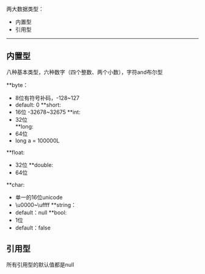 两大数据类型：
- 内置型
- 引用型
---
## 内置型

八种基本类型，六种数字（四个整数、两个小数），字符and布尔型

**byte：
- 8位有符号补码，-128~127
- default: 0
**short:
- 16位                -32678~32675
**int:
- 32位                
**long:
- 64位
- long a = 100000L

**float:
- 32位
**double:
- 64位

**char:
- 单一的16位unicode
- \u0000~\uffff
**string：
- default：null
**bool:
- 1位
- default：false

## 引用型

所有引用型的默认值都是null





